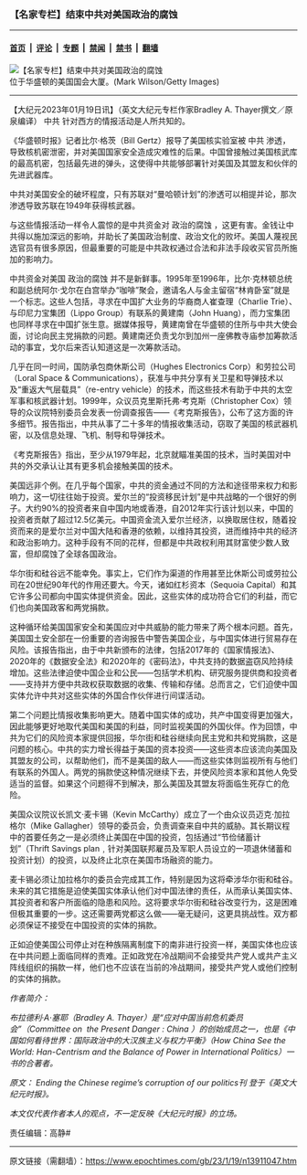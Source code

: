 ### 【名家专栏】结束中共对美国政治的腐蚀

---

#### [首页](../../../..?n13911047) &nbsp;|&nbsp; [评论](../../../../../epoch-comment?n13911047) &nbsp;|&nbsp; [专题](../../../../../epoch-special?n13911047) &nbsp;|&nbsp; [禁闻](../../../../../epoch-news?n13911047) &nbsp;|&nbsp; [禁书](../../../../../books?n13911047) &nbsp;|&nbsp; [翻墙](https://github.com/gfw-breaker/nogfw/blob/master/README.md?n13911047)


<div><img alt="【名家专栏】结束中共对美国政治的腐蚀" class="attachment-djy_600_400 size-djy_600_400 wp-post-image" src="https://i.epochtimes.com/assets/uploads/2023/01/id13911068-US-Capitol-Building-3-700x420-600x400.jpg"/>
<div class="caption">
 位于华盛顿的美国国会大厦。(Mark Wilson/Getty Images)
</div></div><hr/><div class="post_content" id="artbody" itemprop="articleBody">
 <!-- article content begin -->
 <p>
  【大纪元2023年01月19日讯】（英文大纪元专栏作家Bradley A. Thayer撰文／原泉编译）
  <ok href="https://www.epochtimes.com/gb/tag/%E4%B8%AD%E5%85%B1.html">
   中共
  </ok>
  针对西方的情报活动是人所共知的。
 </p>
 <p>
  《华盛顿时报》记者比尔‧格茨（Bill Gertz）报导了美国核实验室被
  <ok href="https://www.epochtimes.com/gb/tag/%E4%B8%AD%E5%85%B1.html">
   中共
  </ok>
  渗透，导致核机密泄密，并对美国国家安全造成灾难性的后果。中国曾接触过美国核武库的最高机密，包括最先进的弹头，这使得中共能够部署针对美国及其盟友和伙伴的先进武器库。
 </p>
 <p>
  中共对美国安全的破坏程度，只有苏联对“曼哈顿计划”的渗透可以相提并论，那次渗透导致苏联在1949年获得核武器。
 </p>
 <p>
  与这些情报活动一样令人震惊的是中共资金对
  <ok href="https://www.epochtimes.com/gb/tag/%E6%94%BF%E6%B2%BB%E7%9A%84%E8%85%90%E8%9A%80.html">
   政治的腐蚀
  </ok>
  ，这更有害。金钱让中共得以施加深远的影响，并助长了美国政治制度、政治文化的败坏。美国人蔑视民选官员有很多原因，但最重要的可能是中共政权通过合法和非法手段收买官员所施加的影响力。
 </p>
 <p>
  中共资金对美国
  <ok href="https://www.epochtimes.com/gb/tag/%E6%94%BF%E6%B2%BB%E7%9A%84%E8%85%90%E8%9A%80.html">
   政治的腐蚀
  </ok>
  并不是新鲜事。1995年至1996年，比尔‧克林顿总统和副总统阿尔‧戈尔在白宫举办“咖啡”聚会，邀请名人与金主留宿“林肯卧室”就是一个标志。这些人包括，寻求在中国扩大业务的华裔商人崔查理（Charlie Trie）、与印尼力宝集团（Lippo Group）有联系的黄建南（John Huang），而力宝集团也同样寻求在中国扩张生意。据媒体报导，黄建南曾在华盛顿的住所与中共大使会面，讨论向民主党捐款的问题。黄建南还负责戈尔到加州一座佛教寺庙参加筹款活动的事宜，戈尔后来否认知道这是一次筹款活动。
 </p>
 <p>
  几乎在同一时间，国防承包商休斯公司（Hughes Electronics Corp）和劳拉公司（Loral Space &amp; Communications），获准与中共分享有关卫星和导弹技术以及“重返大气层载具”（re-entry vehicle）的技术，而这些技术有助于中共的太空军事和核武器计划。1999年，众议员克里斯托弗‧考克斯（Christopher Cox）领导的众议院特别委员会发表一份调查报告——《考克斯报告》，公布了这方面的许多细节。报告指出，中共从事了二十多年的情报收集活动，窃取了美国的核武器机密，以及信息处理、飞机、制导和导弹技术。
 </p>
 <p>
  《考克斯报告》指出，至少从1979年起，北京就瞄准美国的技术，当时美国对中共的外交承认让其有更多机会接触美国的技术。
 </p>
 <p>
  美国远非个例。在几乎每个国家，中共的资金通过不同的方法和途径带来权力和影响力，这一切往往始于投资。爱尔兰的“投资移民计划”是中共战略的一个很好的例子。大约90%的投资者来自中国内地或香港，自2012年实行该计划以来，中国的投资者贡献了超过12.5亿美元。中国资金流入爱尔兰经济，以换取居住权，随着投资而来的是爱尔兰对中国大陆和香港的依赖，以维持其投资，进而维持中共的经济和政治影响力。这种手段有不同的花样，但都是中共政权利用其财富使少数人致富，但却腐蚀了全球各国政治。
 </p>
 <p>
  华尔街和硅谷远不能幸免。事实上，它们作为渠道的作用甚至比休斯公司或劳拉公司在20世纪90年代的作用还要大。今天，诸如红杉资本（Sequoia Capital）和其它许多公司都向中国实体提供资金。因此，这些实体的成功符合它们的利益，而它们也向美国政客和两党捐款。
 </p>
 <p>
  这种循环给美国国家安全和美国应对中共威胁的能力带来了两个根本问题。首先，美国国土安全部在一份重要的咨询报告中警告美国企业，与中国实体进行贸易存在风险。该报告指出，由于中共新颁布的法律，包括2017年的《国家情报法》、2020年的《数据安全法》和2020年的《密码法》，中共支持的数据盗窃风险持续增加。这些法律迫使中国企业和公民——包括学术机构、研究服务提供商和投资者——支持并方便中共政权获取数据的收集、传输和存储。总而言之，它们迫使中国实体允许中共对这些实体的外国合作伙伴进行间谍活动。
 </p>
 <p>
  第二个问题比情报收集影响更大。随着中国实体的成功，共产中国变得更加强大，因此能够更好地取代美国和美国的利益，同时监视美国的外国伙伴。作为回馈，中共为它们的风险资本家提供回报，华尔街和硅谷继续向民主党和共和党捐款，这是问题的核心。中共的实力增长得益于美国的资本投资——这些资本应该流向美国及其盟友的公司，以帮助他们，而不是美国的敌人——而这些实体则监视所有与他们有联系的外国人。两党的捐款使这种情况继续下去，并使风险资本家和其他人免受适当的监督。如果这个问题得不到解决，那么美国及其盟友将面临生死存亡的危险。
 </p>
 <p>
  美国众议院议长凯文‧麦卡锡（Kevin McCarthy）成立了一个由众议员迈克‧加拉格尔（Mike Gallagher）领导的委员会，负责调查来自中共的威胁。其长期议程中的首要任务之一是必须终止美国在中国的投资，包括通过“节俭储蓄计划”（Thrift Savings plan﹐针对美国联邦雇员及军职人员设立的一项退休储蓄和投资计划）的投资，以及终止北京在美国市场融资的能力。
 </p>
 <p>
  麦卡锡必须让加拉格尔的委员会完成其工作，特别是因为这将牵涉华尔街和硅谷。未来的其它措施是迫使美国实体承认他们对中国法律的责任，从而承认美国实体、其投资者和客户所面临的隐患和风险。这将要求华尔街和硅谷改变行为，这是困难但极其重要的一步。这还需要两党都这么做——毫无疑问，这更具挑战性。双方都必须保证不接受在中国投资的实体的捐款。
 </p>
 <p>
  正如迫使美国公司停止对在种族隔离制度下的南非进行投资一样，美国实体也应该在中共问题上面临同样的责难。正如政党在冷战期间不会接受共产党人或共产主义阵线组织的捐款一样，他们也不应该在当前的冷战期间，接受共产党人或他们控制的实体的捐款。
 </p>
 <p>
  <em>
   作者简介：
  </em>
 </p>
 <p>
  <em>
   布拉德利‧A‧塞耶（Bradley A. Thayer）是“应对中国当前危机委员会”（Committee on  the
   <em class="qkunPe">
    Present Danger
   </em>
   :
   <em class="qkunPe">
    China
   </em>
   ）的创始成员之一，也是《中国如何看待世界：国际政治中的大汉族主义与权力平衡》（How China See the World: Han-Centrism and the Balance of Power in International Politics）一书的合著者。
  </em>
 </p>
 <p>
  <em>
   原文：
   <ok href="https://www.theepochtimes.com/ending-the-chinese-regimes-corruption-of-our-politics_4972450.html">
    Ending the Chinese regime’s corruption of our politics刊
   </ok>
   登于《英文大纪元时报》。
  </em>
 </p>
 <p>
  <em>
   本文仅代表作者本人的观点，不一定反映《大纪元时报》的立场。
  </em>
 </p>
 <p>
  责任编辑：高静#
 </p>
 <!-- article content end -->
 <div id="below_article_ad">
 </div>
</div>


---

原文链接（需翻墙）：https://www.epochtimes.com/gb/23/1/19/n13911047.htm